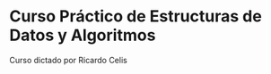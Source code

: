 <h1>Curso Práctico de Estructuras de Datos y Algoritmos</h1>
<p>Curso dictado por Ricardo Celis</p>
